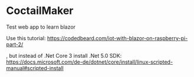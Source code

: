 # CoctailMaker
Test web app to learn blazor

Use this tutorial:
https://codedbeard.com/iot-with-blazor-on-raspberry-pi-part-2/

, but instead of .Net Core 3 install .Net 5.0 SDK:
https://docs.microsoft.com/de-de/dotnet/core/install/linux-scripted-manual#scripted-install
